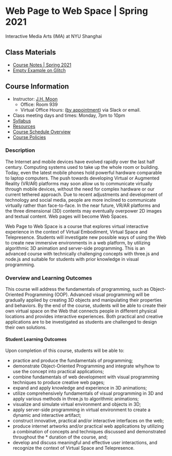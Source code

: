 # Web Page to Web Space | Spring 2021
Interactive Media Arts (IMA) at NYU Shanghai

## Class Materials
* [Course Notes | Spring 2021](https://docs.google.com/document/d/1mAqIojIBLyn1ed2fJGiWs4Quk06dHAdGjWT2MsrFqJY/edit?usp=sharing)
* [Empty Example on Glitch](https://glitch.com/edit/#!/empty-example-ml5)

## Course Information
* Instructor: [J.H. Moon](jh.moon@nyu.edu)
  * Office: Room 939
  * Virtual Office Hours: ([by appointment](jh.moon@nyu.edu)) via Slack or email.
* Class meeting days and times: Monday, 7pm to 10pm 
* [Syllabus](https://docs.google.com/document/d/1aO1bNgq0Xg5SQiOmUah2sFjVNthPElr26UNB4JbkXr4/edit?usp=sharing)
* [Resources](https://docs.google.com/document/d/1aO1bNgq0Xg5SQiOmUah2sFjVNthPElr26UNB4JbkXr4/edit#bookmark=id.7hn1xbffa92p)
* [Course Schedule Overview](https://docs.google.com/document/d/1aO1bNgq0Xg5SQiOmUah2sFjVNthPElr26UNB4JbkXr4/edit#bookmark=id.y6mbbsoi6t21)
* [Course Policies](https://docs.google.com/document/d/1aO1bNgq0Xg5SQiOmUah2sFjVNthPElr26UNB4JbkXr4/edit#bookmark=id.azhyd49tdw8p)

### Description
The Internet and mobile devices have evolved rapidly over the last half century. Computing systems used to take up the whole room or building. Today, even the latest mobile phones hold powerful hardware comparable to laptop computers. The push towards developing Virtual or Augmented Reality (VR/AR) platforms may soon allow us to communicate virtually through mobile devices, without the need for complex hardware or our current tethered approach. Due to recent adjustments and development of technology and social media, people are more inclined to communicate virtually rather than face-to-face. In the near future, VR/AR platforms and the three dimensional (3D) contents may eventually overpower 2D images and textual content. Web pages will become Web Spaces. 

Web Page to Web Space is a course that explores virtual interactive experience in the context of Virtual Embodiment, Virtual Space and Telepresence. Students will investigate new possible ways of using the Web to create new immersive environments in a web platform, by utilizing algorithmic 3D animation and server-side programming. This is an advanced course with technically challenging concepts with three.js and node.js and suitable for students with prior knowledge in visual programming.

 
### Overview and Learning Outcomes
This course will address the fundamentals of programming, such as Object-Oriented Programming (OOP). Advanced visual programming will be gradually applied by creating 3D objects and manipulating their properties and behaviors. By the end of the course, students will be able to create their own virtual space on the Web that connects people in different physical locations and provides interactive experiences. Both practical and creative applications are to be investigated as students are challenged to design their own solutions.
 
#### Student Learning Outcomes
Upon completion of this course, students will be able to:
* practice and produce the fundamentals of programming;
* demonstrate Object-Oriented Programming and integrate why/how to use the concept into practical applications;
* combine fundamentals of web development with visual programming techniques to produce creative web pages;
* expand and apply knowledge and experience in 3D animations;
* utilize comprehensively fundamentals of visual programming in 3D and apply various methods in three.js to algorithmic animations;
* visualize and simulate virtual environment and objects in 3D;
* apply server-side programming in virtual environment to create a dynamic and interactive artifact;
* construct innovative, practical and/or interactive interfaces on the web;
* produce internet artworks and/or practical web applications by utilizing a combination of concepts and techniques discussed and demonstrated throughout the * duration of the course, and;
* develop and discuss meaningful and effective user interactions, and recognize the context of Virtual Space and Telepresence.
